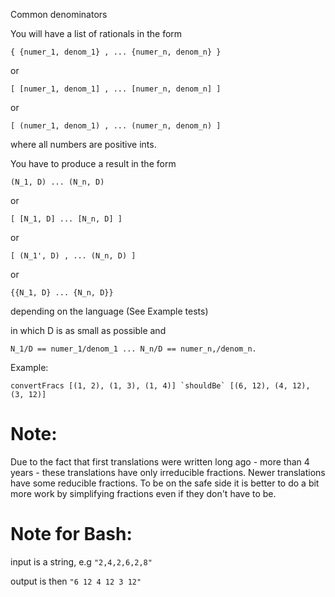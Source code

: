 Common denominators

 You will have a list of rationals in the form 
 ```
 { {numer_1, denom_1} , ... {numer_n, denom_n} } 
 ```
 or
 ```
 [ [numer_1, denom_1] , ... [numer_n, denom_n] ] 
 ``` 
 or
 ```
 [ (numer_1, denom_1) , ... (numer_n, denom_n) ] 
 ```
 
 
 where all numbers are positive ints.
 
 You have to produce a result in the form 
 ```
 (N_1, D) ... (N_n, D) 
 ```
 or
 ```
 [ [N_1, D] ... [N_n, D] ] 
 ```
or
 ```
 [ (N_1', D) , ... (N_n, D) ] 
 ```
or
```
{{N_1, D} ... {N_n, D}} 
```
depending on the language (See Example tests)

 in which D is as small as possible
 and 
 
 ```
 N_1/D == numer_1/denom_1 ... N_n/D == numer_n,/denom_n.
 ```
 
Example: 
 
```
convertFracs [(1, 2), (1, 3), (1, 4)] `shouldBe` [(6, 12), (4, 12), (3, 12)]
```

# Note: 
Due to the fact that first translations were written long ago - more than 4 years - these translations have only irreducible fractions. Newer translations have some reducible fractions. To be on the safe side it is better to do a bit more work by simplifying fractions even if they don't have to be.

# Note for Bash:
input is a string,  e.g `"2,4,2,6,2,8"`

output is  then         `"6 12 4 12 3 12"`